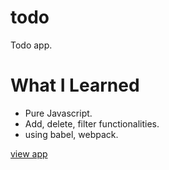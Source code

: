 # todo

Todo app.

# What I Learned

- Pure Javascript.
- Add, delete, filter functionalities.
- using babel, webpack.

<a href="./public">view app</a>
